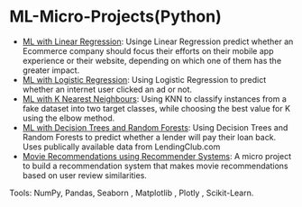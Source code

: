# ML-Micro-Projects(__Python__)
- [ML with Linear Regression](https://github.com/episkey24/ML-Micro-Projects/blob/main/Machine%20Learning%20with%20Linear%20Regression.ipynb): Usinge Linear Regression predict whether an Ecommerce company should focus their efforts on their mobile app experience or their website, depending on which one of them has the greater impact.
- [ML with Logistic Regression](https://github.com/episkey24/ML-Micro-Projects/blob/main/Machine%20Learning%20with%20Logistic%20Regression%20.ipynb): Using Logistic Regression to predict whether an internet user clicked an ad or not.
- [ML with K Nearest Neighbours](): Using KNN to classify instances from a fake dataset into two target classes, while choosing the best value for K using the elbow method.
- [ML with Decision Trees and Random Forests](): Using Decision Trees and Random Forests to predict whether a lender will pay their loan back. Uses publically available data from LendingClub.com
- [Movie Recommendations using Recommender Systems](): A micro project to build a recommendation system that makes movie recommendations based on user review similarities.


Tools: NumPy, Pandas, Seaborn , Matplotlib , Plotly , Scikit-Learn.
